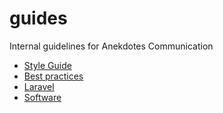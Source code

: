 guides
======

Internal guidelines for Anekdotes Communication

- [Style Guide](https://github.com/anekdotes/guides/blob/master/style/)
- [Best practices](https://github.com/anekdotes/guides/blob/master/best-practices/)
- [Laravel](https://github.com/anekdotes/guides/blob/master/laravel/)
- [Software](https://github.com/anekdotes/guides/blob/master/software/)

